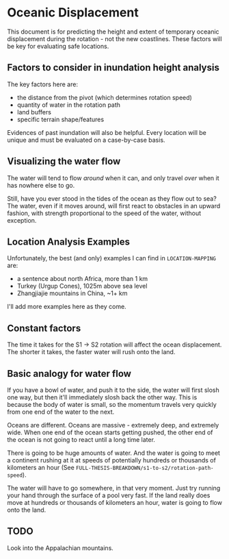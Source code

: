 # Oceanic Displacement

This document is for predicting the height and extent of temporary oceanic displacement during the rotation - not the new coastlines. These factors will be key for evaluating safe locations.

## Factors to consider in inundation height analysis

The key factors here are:
- the distance from the pivot (which determines rotation speed)
- quantity of water in the rotation path
- land buffers
- specific terrain shape/features

Evidences of past inundation will also be helpful. Every location will be unique and must be evaluated on a case-by-case basis.

## Visualizing the water flow

The water will tend to flow *around* when it can, and only travel *over* when it has nowhere else to go.

Still, have you ever stood in the tides of the ocean as they flow out to sea? The water, even if it moves around, will first react to obstacles in an upward fashion, with strength proportional to the speed of the water, without exception.

## Location Analysis Examples

Unfortunately, the best (and only) examples I can find in `LOCATION-MAPPING` are:
- a sentence about north Africa, more than 1 km
- Turkey (Urgup Cones), 1025m above sea level
- Zhangjiajie mountains in China, ~1+ km

I'll add more examples here as they come.

## Constant factors

The time it takes for the S1 -> S2 rotation will affect the ocean displacement. The shorter it takes, the faster water will rush onto the land.

## Basic analogy for water flow

If you have a bowl of water, and push it to the side, the water will first slosh one way, but then it'll immediately slosh back the other way. This is because the body of water is small, so the momentum travels very quickly from one end of the water to the next.

Oceans are different. Oceans are massive - extremely deep, and extremely wide. When one end of the ocean starts getting pushed, the other end of the ocean is not going to react until a long time later.

There is going to be huge amounts of water. And the water is going to meet a continent rushing at it at speeds of potentially hundreds or thousands of kilometers an hour (See `FULL-THESIS-BREAKDOWN/s1-to-s2/rotation-path-speed`).

The water will have to go somewhere, in that very moment. Just try running your hand through the surface of a pool very fast. If the land really does move at hundreds or thousands of kilometers an hour, water is going to flow onto the land.

## TODO

Look into the Appalachian mountains.